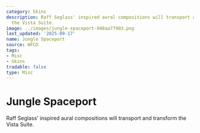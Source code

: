 ```yaml
---
category: Skins
description: Raff Seglass' inspired aural compositions will transport and transform
  the Vista Suite.
image: ../images/jungle-spaceport-048aa77903.png
last_updated: '2025-09-17'
name: Jungle Spaceport
source: WFCD
tags:
- Misc
- Skins
tradable: false
type: Misc
---
```


# Jungle Spaceport

Raff Seglass' inspired aural compositions will transport and transform the Vista Suite.

